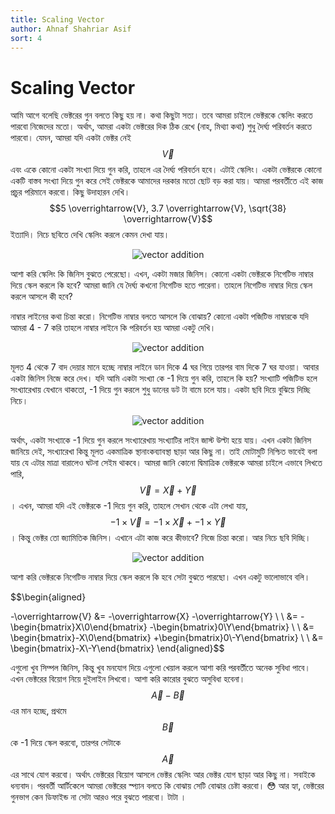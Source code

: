 ```yaml
---
title: Scaling Vector
author: Ahnaf Shahriar Asif
sort: 4
---
```


# Scaling Vector

আমি আগে বলেছি ভেক্টরের গুন বলতে কিছু হয় না। কথা কিছুটা সত্য। তবে আমরা চাইলে ভেক্টরকে স্কেলিং করতে পারবো নিজেদের মতো। অর্থাৎ, আমরা একটা ভেক্টরের দিক ঠিক রেখে (নাহ, মিথ্যা কথা) শুধু দৈর্ঘ্য পরিবর্তন করতে পারবো। যেমন, আমরা যদি একটা ভেক্টর নেই $$\overrightarrow{V}$$ এবং একে কোনো একটা সংখ্যা দিয়ে গুন করি, তাহলে এর দৈর্ঘ্য পরিবর্তন হবে। এটাই স্কেলিং। একটা ভেক্টরকে কোনো একটি বাস্তব সংখ্যা দিয়ে গুন করে সেই ভেক্টরকে আমাদের দরকার মতো ছোট বড় করা যায়। আমরা পরবর্তীতে এই কাজ প্রচুর পরিমানে করবো। কিছু উদাহারন দেখি। $$5 \overrightarrow{V}, 3.7 \overrightarrow{V}, \sqrt{38} \overrightarrow{V}$$ ইত্যাদি। নিচে ছবিতে দেখি স্কেলিং করলে কেমন দেখা যায়।

<center>
  <img src="{{site.baseurl}}/assets/images/scaling_vector_1.PNG" alt = "vector addition">
</center>

আশা করি স্কেলিং কি জিনিস বুঝতে পেরেছো। এখন, একটা মজার জিনিস। কোনো একটা ভেক্টরকে নিগেটিভ নাম্বার দিয়ে স্কেল করলে কি হবে? আমরা জানি যে দৈর্ঘ্য কখনো নিগেটিভ হতে পারেনা। তাহলে নিগেটিভ নাম্বার দিয়ে স্কেল করলে আসলে কী হবে? 

নাম্বার লাইনের কথা চিন্তা করো। নিগেটিভ নাম্বার বলতে আসলে কি বোঝায়? কোনো একটা পজিটিভ নাম্বারকে যদি আমরা 4 - 7 করি তাহলে নাম্বার লাইনে কি পরিবর্তন হয় আমরা একটু দেখি। 

<center>
  <img src="{{site.baseurl}}/assets/images/scaling_vector_1.PNG" alt = "vector addition">
</center>

মূলত 4 থেকে 7 বাদ দেয়ার মানে হচ্ছে নাম্বার লাইনে ডান দিকে 4 ঘর গিয়ে তারপর বাম দিকে 7 ঘর যাওয়া। আবার একটা জিনিস নিজে করে দেখ। যদি আমি একটা সংখ্যা কে -1 দিয়ে গুন করি, তাহলে কি হয়? সংখ্যাটি পজিটিভ হলে সংখ্যারেখায় যেখানে থাকতো, -1 দিয়ে গুন করলে শুধু ডানের ডট টা বামে চলে যায়। একটা ছবি দিয়ে বুঝিয়ে দিচ্ছি নিচে।

<center>
  <img src="{{site.baseurl}}/assets/images/inverted_number_line.PNG" alt = "vector addition">
</center>

অর্থাৎ, একটা সংখ্যাকে -1 দিয়ে গুন করলে সংখ্যারেখায় সংখ্যাটির লাইন জাস্ট উল্টা হয়ে যায়। এখন একটা জিনিস জানিয়ে দেই, সংখ্যারেখা কিন্তু মূলত একমাত্রিক স্থানাংকব্যাবস্থা ছাড়া আর কিছু না। তাই মোটামুটি নিশ্চিত ভাবেই বলা যায় যে এটা‌র মাত্রা বারালেও ঘটনা সেইম থাকবে। আমরা জানি কোনো দ্বিমাত্রিক ভেক্টরকে আমরা চাইলে এভাবে লিখতে পারি, $$\overrightarrow{V} = \overrightarrow{X} + \overrightarrow{Y}$$। এখন, আমরা যদি এই ভেক্টরকে -1 দিয়ে গুন করি, তাহলে সেখান থেকে এটা লেখা যায়, $$-1 \times \overrightarrow{V} = -1 \times \overrightarrow{X} + -1 \times \overrightarrow{Y} $$। কিন্তু ভেক্টর তো জ্যামিতিক জিনিস। এখানে এটা কাজ করে কীভাবে? নিজে চিন্তা করো। আর নিচে ছবি দিচ্ছি। 

<center>
  <img src="{{site.baseurl}}/assets/images/flip_vector.PNG" alt = "vector addition">
</center>

আশা করি ভেক্টরকে নিগেটিভ নাম্বার দিয়ে স্কেল করলে কি হবে সেটা বুঝতে পারছো। এখন একটু ভালোভাবে বলি। 

$$\begin{aligned} 

-\overrightarrow{V} &= -\overrightarrow{X}  -\overrightarrow{Y} \\ \\
&=  -\begin{bmatrix}X\\0\end{bmatrix}  -\begin{bmatrix}0\\Y\end{bmatrix}  \\ \\
&=  \begin{bmatrix}-X\\0\end{bmatrix}  +\begin{bmatrix}0\\-Y\end{bmatrix}  \\ \\
&=  \begin{bmatrix}-X\\-Y\end{bmatrix} 
\end{aligned}$$

এগুলো খুব সিম্পল জিনিস, কিন্তু খুব মনযোগ দিয়ে এগুল‌ো খেয়াল করলে আশা করি পরবর্তীতে অনেক সুবিধা পাবে। এখন ভেক্টরের বিয়োগ নিয়ে দুইলাইন লিখবো। আশা করি কার‌োর বুঝতে অসুবিধা হবেনা। $$\overrightarrow{A} - \overrightarrow{B}$$ এর মান হচ্ছে, প্রথমে $$\overrightarrow{B}$$ কে -1 দিয়ে স্কেল করবো, তারপর সেটাকে $$\overrightarrow{A}$$ এর সাথে যোগ করবো। অর্থাৎ ভেক্টরের বিয়োগ আসলে ভেক্টর স্কেলিং আর ভেক্টর যোগ ছাড়া আর কিছু না। সবাইকে ধন্যবাদ। পরবর্তী আর্টিকেলে আমরা ভেক্টরের স্প্যান বলতে কি বোঝায় সেটি বোঝার চেষ্টা করবো। :flushed: আর হ্যা, ভেক্টরের গুনভাগ কেন ডিফাইন্ড না সেটা আরও পরে বুঝতে পারবো। টাটা ।

<!-- <div class="fb-comments" data-href="" data-numposts="5" data-width=""></div> -->